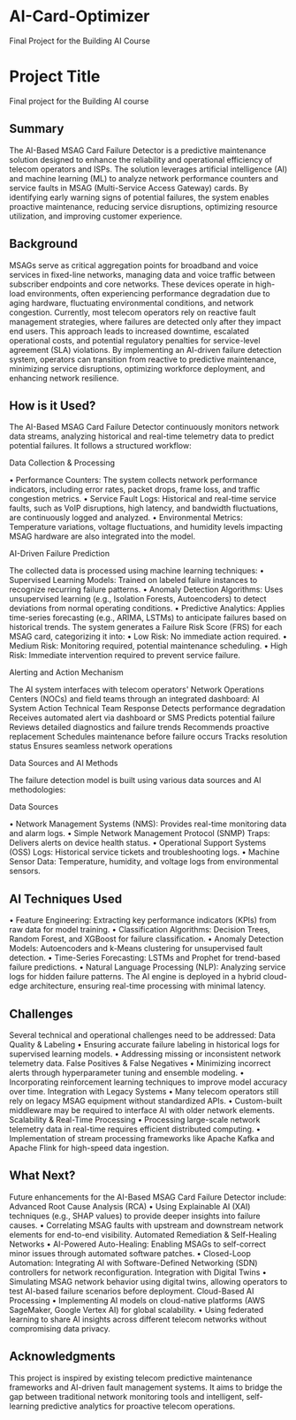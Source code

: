 # AI-Card-Optimizer

Final Project for the Building AI Course

# Project Title

Final project for the Building AI course

## Summary

The AI-Based MSAG Card Failure Detector is a predictive maintenance solution designed to enhance the reliability and operational efficiency of telecom operators and ISPs. The solution leverages artificial intelligence (AI) and machine learning (ML) to analyze network performance counters and service faults in MSAG (Multi-Service Access Gateway) cards. By identifying early warning signs of potential failures, the system enables proactive maintenance, reducing service disruptions, optimizing resource utilization, and improving customer experience.

## Background

MSAGs serve as critical aggregation points for broadband and voice services in fixed-line networks, managing data and voice traffic between subscriber endpoints and core networks. These devices operate in high-load environments, often experiencing performance degradation due to aging hardware, fluctuating environmental conditions, and network congestion. Currently, most telecom operators rely on reactive fault management strategies, where failures are detected only after they impact end users. This approach leads to increased downtime, escalated operational costs, and potential regulatory penalties for service-level agreement (SLA) violations. By implementing an AI-driven failure detection system, operators can transition from reactive to predictive maintenance, minimizing service disruptions, optimizing workforce deployment, and enhancing network resilience.

## How is it Used?

The AI-Based MSAG Card Failure Detector continuously monitors network data streams, analyzing historical and real-time telemetry data to predict potential failures. It follows a structured workflow:

Data Collection & Processing

• Performance Counters: The system collects network performance indicators, including error rates, packet drops, frame loss, and traffic congestion metrics. • Service Fault Logs: Historical and real-time service faults, such as VoIP disruptions, high latency, and bandwidth fluctuations, are continuously logged and analyzed. • Environmental Metrics: Temperature variations, voltage fluctuations, and humidity levels impacting MSAG hardware are also integrated into the model.

AI-Driven Failure Prediction

The collected data is processed using machine learning techniques: • Supervised Learning Models: Trained on labeled failure instances to recognize recurring failure patterns. • Anomaly Detection Algorithms: Uses unsupervised learning (e.g., Isolation Forests, Autoencoders) to detect deviations from normal operating conditions. • Predictive Analytics: Applies time-series forecasting (e.g., ARIMA, LSTMs) to anticipate failures based on historical trends. The system generates a Failure Risk Score (FRS) for each MSAG card, categorizing it into: • Low Risk: No immediate action required. • Medium Risk: Monitoring required, potential maintenance scheduling. • High Risk: Immediate intervention required to prevent service failure.

Alerting and Action Mechanism

The AI system interfaces with telecom operators' Network Operations Centers (NOCs) and field teams through an integrated dashboard: AI System Action Technical Team Response Detects performance degradation Receives automated alert via dashboard or SMS Predicts potential failure Reviews detailed diagnostics and failure trends Recommends proactive replacement Schedules maintenance before failure occurs Tracks resolution status Ensures seamless network operations

Data Sources and AI Methods

The failure detection model is built using various data sources and AI methodologies:

Data Sources

• Network Management Systems (NMS): Provides real-time monitoring data and alarm logs. • Simple Network Management Protocol (SNMP) Traps: Delivers alerts on device health status. • Operational Support Systems (OSS) Logs: Historical service tickets and troubleshooting logs. • Machine Sensor Data: Temperature, humidity, and voltage logs from environmental sensors.

## AI Techniques Used

• Feature Engineering: Extracting key performance indicators (KPIs) from raw data for model training. • Classification Algorithms: Decision Trees, Random Forest, and XGBoost for failure classification. • Anomaly Detection Models: Autoencoders and k-Means clustering for unsupervised fault detection. • Time-Series Forecasting: LSTMs and Prophet for trend-based failure predictions. • Natural Language Processing (NLP): Analyzing service logs for hidden failure patterns. The AI engine is deployed in a hybrid cloud-edge architecture, ensuring real-time processing with minimal latency.

## Challenges

Several technical and operational challenges need to be addressed: Data Quality & Labeling • Ensuring accurate failure labeling in historical logs for supervised learning models. • Addressing missing or inconsistent network telemetry data. False Positives & False Negatives • Minimizing incorrect alerts through hyperparameter tuning and ensemble modeling. • Incorporating reinforcement learning techniques to improve model accuracy over time. Integration with Legacy Systems • Many telecom operators still rely on legacy MSAG equipment without standardized APIs. • Custom-built middleware may be required to interface AI with older network elements. Scalability & Real-Time Processing • Processing large-scale network telemetry data in real-time requires efficient distributed computing. • Implementation of stream processing frameworks like Apache Kafka and Apache Flink for high-speed data ingestion.

## What Next?

Future enhancements for the AI-Based MSAG Card Failure Detector include: Advanced Root Cause Analysis (RCA) • Using Explainable AI (XAI) techniques (e.g., SHAP values) to provide deeper insights into failure causes. • Correlating MSAG faults with upstream and downstream network elements for end-to-end visibility. Automated Remediation & Self-Healing Networks • AI-Powered Auto-Healing: Enabling MSAGs to self-correct minor issues through automated software patches. • Closed-Loop Automation: Integrating AI with Software-Defined Networking (SDN) controllers for network reconfiguration. Integration with Digital Twins • Simulating MSAG network behavior using digital twins, allowing operators to test AI-based failure scenarios before deployment. Cloud-Based AI Processing • Implementing AI models on cloud-native platforms (AWS SageMaker, Google Vertex AI) for global scalability. • Using federated learning to share AI insights across different telecom networks without compromising data privacy.

## Acknowledgments

This project is inspired by existing telecom predictive maintenance frameworks and AI-driven fault management systems. It aims to bridge the gap between traditional network monitoring tools and intelligent, self-learning predictive analytics for proactive telecom operations.

